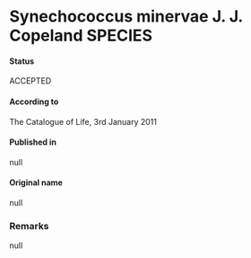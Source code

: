 # Synechococcus minervae J. J. Copeland SPECIES

#### Status
ACCEPTED

#### According to
The Catalogue of Life, 3rd January 2011

#### Published in
null

#### Original name
null

### Remarks
null